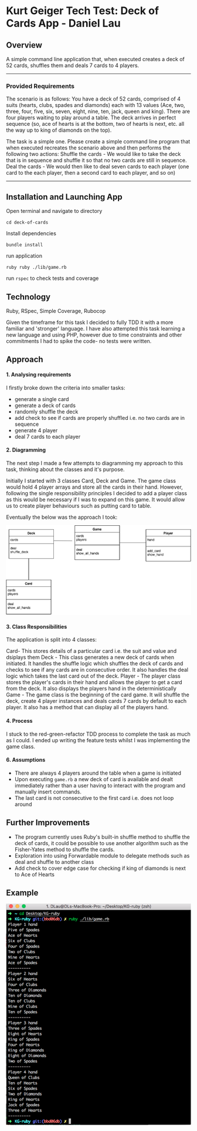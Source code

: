 # Kurt Geiger Tech Test: Deck of Cards App - Daniel Lau

## Overview

A simple command line application that, when executed creates a deck of 52 cards, shuffles them and deals 7 cards to 4 players.

---------------
### Provided Requirements

The scenario is as follows:
You have a deck of 52 cards, comprised of 4 suits (hearts, clubs, spades and diamonds) each with 13 values (Ace, two, three, four, five, six, seven, eight, nine, ten, jack, queen and king).
There are four players waiting to play around a table.
The deck arrives in perfect sequence (so, ace of hearts is at the bottom, two of hearts is next, etc. all the way up to king of diamonds on the top).

The task is a simple one. Please create a simple command line program that when executed recreates the scenario above and then performs the following two actions:
Shuffle the cards  - We would like to take the deck that is in sequence and shuffle it so that no two cards are still in sequence.
Deal the cards - We would then like to deal seven cards to each player (one card to the each player, then a second card to each player, and so on)

-----------------

## Installation and Launching App

Open terminal and navigate to directory
```
cd deck-of-cards
```
Install dependencies
```
bundle install
```
run application
```
ruby ruby ./lib/game.rb
```
run `rspec` to check tests and coverage

## Technology
Ruby, RSpec, Simple Coverage, Rubocop

Given the timeframe for this task I decided to fully TDD it with a more familiar and 'stronger' language. I have also attempted this task learning a new language and using PHP, however due to time constraints and other commitments I had to spike the code- no tests were written.

## Approach

#### 1. Analysing requirements
I firstly broke down the criteria into smaller tasks:
  - generate a single card
  - generate a deck of cards
  - randomly shuffle the deck
  - add check to see if cards are properly shuffled i.e. no two cards are in sequence
  - generate 4 player
  - deal 7 cards to each player


#### 2. Diagramming
The next step I made a few attempts to diagramming my approach to this task, thinking about the classes and it's purpose.

Initially I started with 3 classes Card, Deck and Game. The game class would hold 4 player arrays and store all the cards in their hand. However, following the single responsibility principles I decided to add a player class as this would be necessary if I was to expand on this game. It would allow us to create player behaviours such as putting card to table.

Eventually the below was the approach I took:

![Alt text](screenshots/diagram.png)


#### 3. Class Responsibilities

The application is split into 4 classes:

Card- This stores details of a particular card i.e. the suit and value and dsiplays them
Deck - This class generates a new deck of cards when initiated. It handles the shuffle logic which shuffles the deck of cards and checks to see if any cards are in consecutive order. It also handles the deal logic which takes the last card out of the deck.
Player - The player class stores the player's cards in their hand and allows the player to get a card from the deck. It also displays the players hand in the deterministically
Game - The game class is the beginning of the card game. It will shuffle the deck, create 4 player instances and deals cards 7 cards by default to each player. It also has a method that can display all of the players hand.  


#### 4. Process
I stuck to the red-green-refactor TDD process to complete the task as much as I could. I ended up writing the feature tests whilst I was implementing the game class.

#### 6. Assumptions
- There are always 4 players around the table when a game is initiated
- Upon executing `game.rb` a new deck of card is available and dealt immediately rather than a user having to interact with the program and manually insert commands.
- The last card is not consecutive to the first card i.e. does not loop around


## Further Improvements
- The program currently uses Ruby's built-in shuffle method to shuffle the deck of cards, it could be possible to use another algorithm such as the Fisher-Yates method to shuffle the cards.
- Exploration into using Forwardable module to delegate methods such as deal and shuffle to another class
- Add check to cover edge case for checking if king of diamonds is next to Ace of Hearts


## Example
![Alt text](screenshots/cards_example.png)
